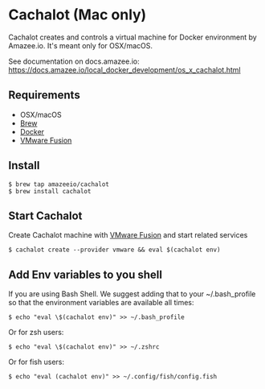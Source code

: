# Cachalot (Mac only)

Cachalot creates and controls a virtual machine for Docker environment by Amazee.io. It's meant only for OSX/macOS.

See documentation on docs.amazee.io: https://docs.amazee.io/local_docker_development/os_x_cachalot.html

## Requirements

- OSX/macOS
- [Brew](brew.md)
- [Docker](docker.md)
- [VMware Fusion](vmware_fusion.md)

## Install

```
$ brew tap amazeeio/cachalot
$ brew install cachalot
```

## Start Cachalot

Create Cachalot machine with [VMware Fusion](vmware_fusion.md) and start related services

```
$ cachalot create --provider vmware && eval $(cachalot env)
```

## Add Env variables to you shell

If you are using Bash Shell. We suggest adding that to your ~/.bash_profile so that the environment variables are
available all times:

```
$ echo "eval \$(cachalot env)" >> ~/.bash_profile
```

Or for zsh users:

```
$ echo "eval \$(cachalot env)" >> ~/.zshrc
```

Or for fish users:

```
$ echo "eval (cachalot env)" >> ~/.config/fish/config.fish
```
